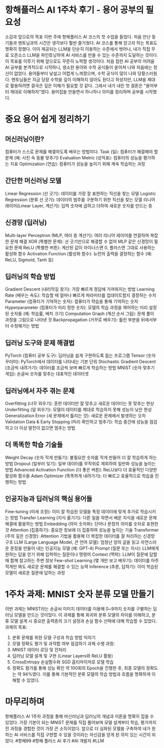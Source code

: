 
# 항해플러스 AI 1주차 후기 - 용어 공부의 필요성
소감과 앞으로의 목표
이번 주에 항해플러스 AI 코스의 첫 수업을 들었다. 처음 만난 동기들과 멘토님과의 시간은 생각보다 훨씬 즐거웠다. AI 코스를 통해 얻고자 하는 목표도 명확히 정했다. 이미 제공되는 LLM을 단순히 이용하는 수준에서 벗어나, 내가 직접 무료 오픈소스 LLM을 파인튜닝하여 AI 서비스를 만들 수 있는 수준까지 도달하는 것이다. 이 목표를 이루기 위해 앞으로도 꾸준히 노력할 생각이다.
처음 접한 AI 공부의 어려움
AI 공부를 본격적으로 시작하니, 생소한 용어와 수학 공식들이 쏟아져 나와 처음에는 정신이 없었다. 용어들부터 낯설고 어렵게 느껴졌으며, 수학 공식이 많이 나와 당황스러웠다. 멘토님들은 지금 당장 수학을 깊이 이해하지 않아도 된다고 하셨지만, LLM을 제대로 활용하려면 결국은 깊은 이해가 필요할 것 같다.
그래서 내가 내린 첫 결론은 "용어부터 제대로 이해하자"였다. 용어집을 만들면서 하나하나 의미를 정리하며 공부를 시작했다.

# 중요 용어 쉽게 정리하기
## 머신러닝이란?
컴퓨터가 스스로 문제를 해결하도록 배우는 방법이다.
Task (일): 컴퓨터가 해결해야 할 문제 (예: 사진 속 동물 맞추기)
Evaluation Metric (성적표): 컴퓨터의 성능을 평가하는 지표
Optimization (연습): 컴퓨터가 성능을 높이기 위해 계속 학습하는 과정

## 간단한 머신러닝 모델
Linear Regression (선 긋기): 데이터를 가장 잘 표현하는 직선을 찾는 모델
Logistic Regression (분류 선 긋기): 데이터의 범주를 구분하기 위한 직선을 찾는 모델
리니어 레이어(Linear Layer, 계산기): 입력 숫자에 곱하고 더하여 새로운 숫자를 만드는 층

## 신경망 (딥러닝)
Multi-layer Perceptron (MLP, 여러 층 계산기): 여러 리니어 레이어를 연결하여 복잡한 문제 해결
XOR (특별한 문제): 선 긋기만으로 해결할 수 없어 MLP 같은 신경망이 필요한 문제
ReLU (특별한 버튼): 계산된 값이 마이너스면 0, 플러스면 그대로 사용하는 활성화 함수
Activation Function (활성화 함수): 뉴런의 출력을 결정하는 함수 (예: ReLU, Sigmoid, Tanh 등)

## 딥러닝의 학습 방법
Gradient Descent (내리막길 찾기): 가장 빠르게 정답에 가까워지는 방법
Learning Rate (배우는 속도): 학습할 때 얼마나 빠르게 파라미터를 업데이트할지 결정하는 수치
Parameter (컴퓨터가 기억하는 숫자): 컴퓨터가 학습을 통해 기억하는 숫자
Hyperparameter (컴퓨터가 미리 정한 숫자): 모델의 학습 과정을 제어하는 미리 설정된 숫자들 (예: 학습률, 배치 크기)
Computation Graph (계산 순서 그림): 문제 풀이 과정을 그림으로 나타낸 것
Backpropagation (거꾸로 배우기): 틀린 부분을 뒤에서부터 수정해가는 방법

## 딥러닝 도구와 문제 해결법
PyTorch (컴퓨터 공부 도구): 딥러닝을 쉽게 구현하도록 돕는 프로그램
Tensor (숫자 꾸러미): PyTorch에서 데이터를 나타내는 기본 단위
Stochastic Gradient Descent (조금씩 내려가기): 데이터를 조금씩 보며 빠르게 학습하는 방법
MNIST (숫자 맞추기 게임): 손글씨 숫자를 맞추는 대표적인 데이터셋

## 딥러닝에서 자주 겪는 문제
Overfitting (너무 외우기): 훈련 데이터만 잘 맞추고 새로운 데이터는 못 맞추는 현상
Underfitting (덜 외우기): 모델이 데이터를 제대로 학습하지 못해 성능이 낮은 현상
Generalization Error (새 문제에서 틀리는 것): 새로운 문제에서 발생하는 오차
Validation Data & Early Stopping (미리 확인하고 멈추기): 학습 중간에 성능을 점검하고 더 이상 발전이 없으면 멈추는 방법

## 더 똑똑한 학습 기술들
Weight Decay (숫자 작게 만들기): 불필요한 숫자를 작게 만들어 더 잘 학습하게 하는 방법
Dropout (일부러 잊기): 일부 데이터를 무작위로 제외하여 일반화 성능을 높이는 방법
Advanced Activation Function (더 좋은 버튼): ReLU보다 더 효율적인 다양한 활성화 함수들
Adam Optimizer (똑똑하게 내려가기): 더 빠르고 효율적으로 학습을 진행하는 방법

## 인공지능과 딥러닝의 핵심 용어들
Fine-tuning (미세 조정): 이미 잘 학습된 모델을 특정 데이터에 맞게 추가로 학습시키는 방법
Transfer Learning (지식 옮기기): 다른 일을 하면서 배운 지식을 새로운 문제 해결에 활용하는 방법
Embedding (의미 숫자화): 단어나 문장의 의미를 숫자로 표현한 것
Attention (집중하기): 중요한 정보에 더 집중하여 성능을 높이는 기술
Transformer (주의 깊은 신경망): Attention 기법을 활용해 더 복잡한 데이터를 잘 처리하는 신경망 구조
LLM (Large Language Model, 큰 언어 모델): 엄청난 양의 글을 읽고 자연스러운 문장을 만들어 내는 인공지능 모델 (예: GPT-4)
Prompt (질문 또는 지시): LLM에게 원하는 답을 얻기 위해 입력하는 질문이나 명령어
Context (맥락): LLM이 질문에 답할 때 함께 참고하는 주변 정보
Few-shot Learning (몇 개만 보고 배우기): 데이터를 아주 적게만 봐도 새로운 문제를 해결할 수 있는 능력
Inference (추론, 답하기): 이미 학습된 모델이 새로운 질문에 답하는 과정

# 1주차 과제: MNIST 숫자 분류 모델 만들기
이번 과제는 MNIST라는 손글씨 이미지 데이터를 이용해 0~9까지 숫자를 구별하는 딥러닝 모델을 만드는 것이었다. 이 과제를 통해 회귀와 분류 모델의 차이를 이해하고, 분류 모델 설계 시 중요한 출력층의 크기 설정과 손실 함수 선택에 대해 학습할 수 있었다.
과제의 목표:
1. 분류 문제를 위한 모델 구성과 학습 방법 익히기
2. 모델 정확도 평가 및 과적합 여부 점검하기
과제 수행 과정:
1. MNIST 데이터 로딩 및 전처리
2. 딥러닝 모델 설계 및 구현 (Linear Layers와 ReLU 활용)
3. CrossEntropy 손실함수와 SGD 옵티마이저로 모델 학습
4. 정확도 평가를 통해 성능 확인
약 100회의 Epoch을 진행한 후, 최종 모델의 정확도는 약 94%였다. 이를 통해 기본적인 분류 모델의 학습 방법과 흐름을 명확하게 이해할 수 있었다.

# 마무리하며
항해플러스 AI 1주차 과정을 통해 머신러닝과 딥러닝의 개념과 이론을 명확히 잡을 수 있었다. 가장 기본이 되는 MNIST 문제를 직접 풀어보며 모델 설계부터 학습, 평가까지 전 과정을 경험한 것이 가장 큰 소득이었다. 앞으로 더 심화된 모델을 구축하여 내가 원하는 AI 서비스를 직접 구현할 수 있을 것이라는 자신감을 얻게 된 의미 있는 시간이 되었다.
#항해99 #항해 플러스 AI 후기 #AI 개발자 #LLM